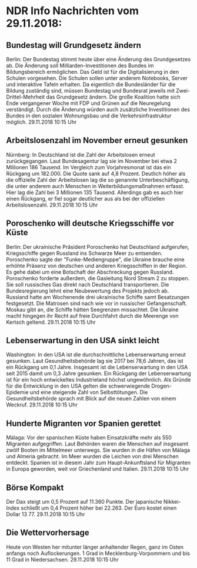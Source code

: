 # NDR Info Nachrichten vom 29.11.2018:


## Bundestag will Grundgesetz ändern
Berlin: Der Bundestag stimmt heute über eine Änderung des Grundgesetzes ab. Die Änderung soll Milliarden-Investitionen des Bundes im Bildungsbereich ermöglichen. Das Geld ist für die Digitalisierung in den Schulen vorgesehen. Die Schulen sollen unter anderem Notebooks, Server und interaktive Tafeln erhalten. Da eigentlich die Bundesländer für die Bildung zuständig sind, müssen Bundestag und Bundesrat jeweils mit Zwei-Drittel-Mehrheit das Grundgesetz ändern. Die große Koalition hatte sich Ende vergangener Woche mit FDP und Grünen auf die Neuregelung verständigt. Durch die Änderung würden auch zusätzliche Investitionen des Bundes in den sozialen Wohnungsbau und die Verkehrsinfrastruktur möglich. 29.11.2018 10:15 Uhr 

## Arbeitslosenzahl im November erneut gesunken
Nürnberg: In Deutschland ist die Zahl der Arbeitslosen erneut zurückgegangen. Laut Bundesagentur lag sie im November bei etwa 2 Millionen 186 Tausend. Im Vergleich zum Vorjahresmonat ist das ein Rückgang um 182.000. Die Quote sank auf 4,8 Prozent. Deutlich höher als die offizielle Zahl der Arbeitslosen lag die so genannte Unterbeschäftigung, die unter anderem auch Menschen in Weiterbildungsmaßnahmen erfasst. Hier lag die Zahl bei 3 Millionen 135 Tausend. Allerdings gab es auch hier einen Rückgang, er fiel sogar deutlicher aus als bei der offiziellen Arbeitslosenzahl. 29.11.2018 10:15 Uhr 

## Poroschenko will deutsche Kriegsschiffe vor Küste
Berlin: Der ukrainische Präsident Poroschenko hat Deutschland aufgerufen, Kriegsschiffe gegen Russland ins Schwarze Meer zu entsenden. Poroschenko sagte der "Funke-Mediengruppe", die Ukraine brauche eine erhöhte Präsenz von deutschen und anderen Kriegsschiffen in der Region. Es gehe dabei um eine Botschaft der Abschreckung gegen Russland. Poroschenko forderte außerdem, die Gasleitung Nord Stream 2 zu stoppen. Sie soll russisches Gas direkt nach Deutschland transportieren. Die Bundesregierung lehnt eine Neubewertung des Projekts jedoch ab. Russland hatte am Wochenende drei ukrainische Schiffe samt Besatzungen festgesetzt. Die Matrosen sind nach wie vor in russischer Gefangenschaft. Moskau gibt an, die Schiffe hätten Seegrenzen missachtet. Die Ukraine macht hingegen ihr Recht auf freie Durchfahrt durch die Meerenge von Kertsch geltend. 29.11.2018 10:15 Uhr 

## Lebenserwartung in den USA sinkt leicht
Washington: In den USA ist die durchschnittliche Lebenserwartung erneut gesunken. Laut Gesundheitsbehörde lag sie 2017 bei 78,6 Jahren, das ist ein Rückgang um 0,1 Jahre. Insgesamt ist die Lebenserwartung in den USA seit 2015 damit um 0,3 Jahre gesunken. Ein Rückgang der Lebenserwartung ist für ein hoch entwickeltes Industrieland höchst ungewöhnlich. Als Gründe für die Entwicklung in den USA gelten die schwerwiegende Drogen-Epidemie und eine steigende Zahl von Selbsttötungen. Die Gesundheitsbehörde sprach mit Blick auf die neuen Zahlen von einem Weckruf. 29.11.2018 10:15 Uhr 

## Hunderte Migranten vor Spanien gerettet
Málaga: Vor der spanischen Küste haben Einsatzkräfte mehr als 550 Migranten aufgegriffen. Laut Behörden waren die Menschen auf insgesamt zwölf Booten im Mittelmeer unterwegs. Sie wurden in die Häfen von Málaga und Almería gebracht. Im Meer wurden die Leichen von drei Menschen entdeckt. Spanien ist in diesem Jahr zum Haupt-Ankunftsland für Migranten in Europa geworden, weit vor Griechenland und Italien. 29.11.2018 10:15 Uhr 

## Börse Kompakt
Der Dax steigt um 0,5 Prozent auf 11.360 Punkte. Der japanische Nikkei-Index schließt um 0,4 Prozent höher bei 22.263. Der Euro kostet einen Dollar 13 77. 29.11.2018 10:15 Uhr 

## Die Wettervorhersage
Heute von Westen her mitunter länger anhaltender Regen, ganz im Osten anfangs noch Auflockerungen. 1 Grad in Mecklenburg-Vorpommern und bis 11 Grad in Niedersachsen. 29.11.2018 10:15 Uhr 

